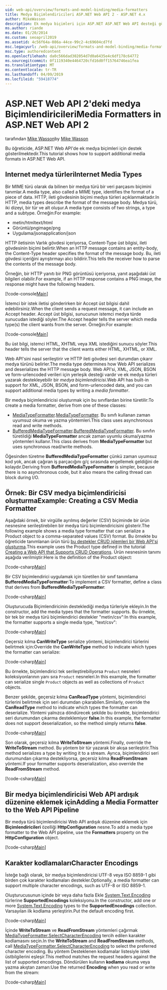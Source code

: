 ```yaml
---
uid: web-api/overview/formats-and-model-binding/media-formatters
title: Medya Biçimlendiricileri ASP.NET Web API 2 - ASP.NET 4.x
author: MikeWasson
description: Ek medya biçimleri için ASP.NET ASP.NET Web API desteği gösterilmektedir 4.x.
ms.author: riande
ms.date: 01/20/2014
ms.custom: seoapril2019
ms.assetid: 4c56f64a-086a-44ce-99c2-4c69604cd7fd
msc.legacyurl: /web-api/overview/formats-and-model-binding/media-formatters
msc.type: authoredcontent
ms.openlocfilehash: da0c566dad302054d7d0a6435e4c6df178c64772
ms.sourcegitcommit: 0f1119340e4464720cfd16d0ff15764746ea1fea
ms.translationtype: MT
ms.contentlocale: tr-TR
ms.lasthandoff: 04/09/2019
ms.locfileid: "59418774"
---
```

# <a name="media-formatters-in-aspnet-web-api-2"></a><span data-ttu-id="72bf0-103">ASP.NET Web API 2'deki medya Biçimlendiricileri</span><span class="sxs-lookup"><span data-stu-id="72bf0-103">Media Formatters in ASP.NET Web API 2</span></span>

<span data-ttu-id="72bf0-104">tarafından [Mike Wasson](https://github.com/MikeWasson)</span><span class="sxs-lookup"><span data-stu-id="72bf0-104">by [Mike Wasson](https://github.com/MikeWasson)</span></span>

<span data-ttu-id="72bf0-105">Bu öğreticide, ASP.NET Web API'de ek medya biçimleri için destek gösterilmektedir.</span><span class="sxs-lookup"><span data-stu-id="72bf0-105">This tutorial shows how to support additional media formats in ASP.NET Web API.</span></span>

## <a name="internet-media-types"></a><span data-ttu-id="72bf0-106">Internet medya türleri</span><span class="sxs-lookup"><span data-stu-id="72bf0-106">Internet Media Types</span></span>

<span data-ttu-id="72bf0-107">Bir MIME türü olarak da bilinen bir medya türü bir veri parçasını biçimini tanımlar.</span><span class="sxs-lookup"><span data-stu-id="72bf0-107">A media type, also called a MIME type, identifies the format of a piece of data.</span></span> <span data-ttu-id="72bf0-108">HTTP, ileti gövdesinin biçimi medya türleri açıklanmaktadır.</span><span class="sxs-lookup"><span data-stu-id="72bf0-108">In HTTP, media types describe the format of the message body.</span></span> <span data-ttu-id="72bf0-109">Medya türü, iki dizeyi, bir tür ve alt oluşur.</span><span class="sxs-lookup"><span data-stu-id="72bf0-109">A media type consists of two strings, a type and a subtype.</span></span> <span data-ttu-id="72bf0-110">Örneğin:</span><span class="sxs-lookup"><span data-stu-id="72bf0-110">For example:</span></span>

- <span data-ttu-id="72bf0-111">metin/html</span><span class="sxs-lookup"><span data-stu-id="72bf0-111">text/html</span></span>
- <span data-ttu-id="72bf0-112">Görüntü/png</span><span class="sxs-lookup"><span data-stu-id="72bf0-112">image/png</span></span>
- <span data-ttu-id="72bf0-113">Uygulama/json</span><span class="sxs-lookup"><span data-stu-id="72bf0-113">application/json</span></span>

<span data-ttu-id="72bf0-114">HTTP iletisinin Varlık gövdesi içeriyorsa, Content-Type üst bilgisi, ileti gövdesinin biçimi belirtir.</span><span class="sxs-lookup"><span data-stu-id="72bf0-114">When an HTTP message contains an entity-body, the Content-Type header specifies the format of the message body.</span></span> <span data-ttu-id="72bf0-115">Bu, ileti gövdesi içeriğini ayrıştırmayı alıcı bildirir.</span><span class="sxs-lookup"><span data-stu-id="72bf0-115">This tells the receiver how to parse the contents of the message body.</span></span>

<span data-ttu-id="72bf0-116">Örneğin, bir HTTP yanıtı bir PNG görüntüsü içeriyorsa, yanıt aşağıdaki üst bilgileri olabilir.</span><span class="sxs-lookup"><span data-stu-id="72bf0-116">For example, if an HTTP response contains a PNG image, the response might have the following headers.</span></span>

[!code-console[Main](media-formatters/samples/sample1.cmd)]

<span data-ttu-id="72bf0-117">İstemci bir istek iletisi gönderirken bir Accept üst bilgisi dahil edebilirsiniz.</span><span class="sxs-lookup"><span data-stu-id="72bf0-117">When the client sends a request message, it can include an Accept header.</span></span> <span data-ttu-id="72bf0-118">Accept üst bilgisi, sunucunun istemci medya türde sunucudan istediği söyler.</span><span class="sxs-lookup"><span data-stu-id="72bf0-118">The Accept header tells the server which media type(s) the client wants from the server.</span></span> <span data-ttu-id="72bf0-119">Örneğin:</span><span class="sxs-lookup"><span data-stu-id="72bf0-119">For example:</span></span>

[!code-console[Main](media-formatters/samples/sample2.cmd)]

<span data-ttu-id="72bf0-120">Bu üst bilgi, istemci HTML, XHTML veya XML istediğini sunucu söyler.</span><span class="sxs-lookup"><span data-stu-id="72bf0-120">This header tells the server that the client wants either HTML, XHTML, or XML.</span></span>

<span data-ttu-id="72bf0-121">Web API'sini nasıl serileştirir ve HTTP ileti gövdesi seri durumdan çıkarır medya türünü belirler.</span><span class="sxs-lookup"><span data-stu-id="72bf0-121">The media type determines how Web API serializes and deserializes the HTTP message body.</span></span> <span data-ttu-id="72bf0-122">Web API'si, XML, JSON, BSON ve form-urlencoded verileri için yerleşik desteği vardır ve ek medya türleri yazarak destekleyebilir bir *medya biçimlendiricisi*.</span><span class="sxs-lookup"><span data-stu-id="72bf0-122">Web API has built-in support for XML, JSON, BSON, and form-urlencoded data, and you can support additional media types by writing a *media formatter*.</span></span>

<span data-ttu-id="72bf0-123">Bir medya biçimlendiricisi oluşturmak için bu sınıflardan birine türetilir:</span><span class="sxs-lookup"><span data-stu-id="72bf0-123">To create a media formatter, derive from one of these classes:</span></span>

- <span data-ttu-id="72bf0-124">[MediaTypeFormatter](https://msdn.microsoft.com/library/system.net.http.formatting.mediatypeformatter.aspx).</span><span class="sxs-lookup"><span data-stu-id="72bf0-124">[MediaTypeFormatter](https://msdn.microsoft.com/library/system.net.http.formatting.mediatypeformatter.aspx).</span></span> <span data-ttu-id="72bf0-125">Bu sınıfı kullanan zaman uyumsuz okuma ve yazma yöntemleri.</span><span class="sxs-lookup"><span data-stu-id="72bf0-125">This class uses asynchronous read and write methods.</span></span>
- <span data-ttu-id="72bf0-126">[BufferedMediaTypeFormatter](https://msdn.microsoft.com/library/system.net.http.formatting.bufferedmediatypeformatter.aspx).</span><span class="sxs-lookup"><span data-stu-id="72bf0-126">[BufferedMediaTypeFormatter](https://msdn.microsoft.com/library/system.net.http.formatting.bufferedmediatypeformatter.aspx).</span></span> <span data-ttu-id="72bf0-127">Bu sınıfın türetildiği **MediaTypeFormatter** ancak zaman uyumlu okuma/yazma yöntemleri kullanır.</span><span class="sxs-lookup"><span data-stu-id="72bf0-127">This class derives from **MediaTypeFormatter** but uses synchronous read/write methods.</span></span>

<span data-ttu-id="72bf0-128">Öğesinden türetme **BufferedMediaTypeFormatter** çünkü zaman uyumsuz kod yok, ancak çağıran iş parçacığını g/ç sırasında engellemek geldiğini de kolaydır.</span><span class="sxs-lookup"><span data-stu-id="72bf0-128">Deriving from **BufferedMediaTypeFormatter** is simpler, because there is no asynchronous code, but it also means the calling thread can block during I/O.</span></span>

## <a name="example-creating-a-csv-media-formatter"></a><span data-ttu-id="72bf0-129">Örnek: Bir CSV medya biçimlendiricisi oluşturma</span><span class="sxs-lookup"><span data-stu-id="72bf0-129">Example: Creating a CSV Media Formatter</span></span>

<span data-ttu-id="72bf0-130">Aşağıdaki örnek, bir virgülle ayrılmış değerler (CSV) biçiminde bir ürün nesnesine serileştirebilen bir medya türü biçimlendiricisini gösterir.</span><span class="sxs-lookup"><span data-stu-id="72bf0-130">The following example shows a media type formatter that can serialize a Product object to a comma-separated values (CSV) format.</span></span> <span data-ttu-id="72bf0-131">Bu örnekte bu öğreticide tanımlanan ürün türü [bu destekler CRUD işlemleri bir Web API'si oluşturma](../older-versions/creating-a-web-api-that-supports-crud-operations.md).</span><span class="sxs-lookup"><span data-stu-id="72bf0-131">This example uses the Product type defined in the tutorial [Creating a Web API that Supports CRUD Operations](../older-versions/creating-a-web-api-that-supports-crud-operations.md).</span></span> <span data-ttu-id="72bf0-132">Ürün nesnesinin tanımı aşağıda verilmiştir:</span><span class="sxs-lookup"><span data-stu-id="72bf0-132">Here is the definition of the Product object:</span></span>

[!code-csharp[Main](media-formatters/samples/sample3.cs)]

<span data-ttu-id="72bf0-133">Bir CSV biçimlendirici uygulamak için türetilen bir sınıf tanımlama **BufferedMediaTypeFormatter**:</span><span class="sxs-lookup"><span data-stu-id="72bf0-133">To implement a CSV formatter, define a class that derives from **BufferedMediaTypeFormatter**:</span></span>

[!code-csharp[Main](media-formatters/samples/sample4.cs)]

<span data-ttu-id="72bf0-134">Oluşturucuda Biçimlendiricinin desteklediği medya türleriyle ekleyin.</span><span class="sxs-lookup"><span data-stu-id="72bf0-134">In the constructor, add the media types that the formatter supports.</span></span> <span data-ttu-id="72bf0-135">Bu örnekte, bir tek bir medya türü biçimlendirici destekler &quot;metin/csv&quot;:</span><span class="sxs-lookup"><span data-stu-id="72bf0-135">In this example, the formatter supports a single media type, &quot;text/csv&quot;:</span></span>

[!code-csharp[Main](media-formatters/samples/sample5.cs)]

<span data-ttu-id="72bf0-136">Geçersiz kılma **CanWriteType** serialize yöntemi, biçimlendirici türlerini belirtmek için:</span><span class="sxs-lookup"><span data-stu-id="72bf0-136">Override the **CanWriteType** method to indicate which types the formatter can serialize:</span></span>

[!code-csharp[Main](media-formatters/samples/sample6.cs)]

<span data-ttu-id="72bf0-137">Bu örnekte, biçimlendirici tek serileştirebiliyorsa `Product` nesneleri koleksiyonlarının yanı sıra `Product` nesneleri.</span><span class="sxs-lookup"><span data-stu-id="72bf0-137">In this example, the formatter can serialize single `Product` objects as well as collections of `Product` objects.</span></span>

<span data-ttu-id="72bf0-138">Benzer şekilde, geçersiz kılma **CanReadType** yöntemi, biçimlendirici türlerini belirtmek için seri durumdan çıkarabilen.</span><span class="sxs-lookup"><span data-stu-id="72bf0-138">Similarly, override the **CanReadType** method to indicate which types the formatter can deserialize.</span></span> <span data-ttu-id="72bf0-139">Yöntemi yalnızca döndürecek şekilde bu örnekte, biçimlendirici seri durumundan çıkarma desteklemiyor **false**.</span><span class="sxs-lookup"><span data-stu-id="72bf0-139">In this example, the formatter does not support deserialization, so the method simply returns **false**.</span></span>

[!code-csharp[Main](media-formatters/samples/sample7.cs)]

<span data-ttu-id="72bf0-140">Son olarak, geçersiz kılma **WriteToStream** yöntemi.</span><span class="sxs-lookup"><span data-stu-id="72bf0-140">Finally, override the **WriteToStream** method.</span></span> <span data-ttu-id="72bf0-141">Bu yöntem bir tür yazarak bir akışa serileştirir.</span><span class="sxs-lookup"><span data-stu-id="72bf0-141">This method serializes a type by writing it to a stream.</span></span> <span data-ttu-id="72bf0-142">Ayrıca, biçimlendirici seri durumundan çıkarma destekliyorsa, geçersiz kılma **ReadFromStream** yöntemi.</span><span class="sxs-lookup"><span data-stu-id="72bf0-142">If your formatter supports deserialization, also override the **ReadFromStream** method.</span></span>

[!code-csharp[Main](media-formatters/samples/sample8.cs)]

## <a name="adding-a-media-formatter-to-the-web-api-pipeline"></a><span data-ttu-id="72bf0-143">Bir medya biçimlendiricisi Web API ardışık düzenine eklemek için</span><span class="sxs-lookup"><span data-stu-id="72bf0-143">Adding a Media Formatter to the Web API Pipeline</span></span>

<span data-ttu-id="72bf0-144">Bir medya türü biçimlendiricisi Web API ardışık düzenine eklemek için **Biçimlendiricileri** özelliği **HttpConfiguration** nesne.</span><span class="sxs-lookup"><span data-stu-id="72bf0-144">To add a media type formatter to the Web API pipeline, use the **Formatters** property on the **HttpConfiguration** object.</span></span>

[!code-csharp[Main](media-formatters/samples/sample9.cs)]

## <a name="character-encodings"></a><span data-ttu-id="72bf0-145">Karakter kodlamaları</span><span class="sxs-lookup"><span data-stu-id="72bf0-145">Character Encodings</span></span>

<span data-ttu-id="72bf0-146">İsteğe bağlı olarak, bir medya biçimlendiricisi UTF-8 veya ISO 8859-1 gibi birden çok karakter kodlamaları destekler.</span><span class="sxs-lookup"><span data-stu-id="72bf0-146">Optionally, a media formatter can support multiple character encodings, such as UTF-8 or ISO 8859-1.</span></span>

<span data-ttu-id="72bf0-147">Oluşturucusunun içinde bir veya daha fazla Ekle [System.Text.Encoding](https://msdn.microsoft.com/library/system.text.encoding.aspx) türlerine **SupportedEncodings** koleksiyonu.</span><span class="sxs-lookup"><span data-stu-id="72bf0-147">In the constructor, add one or more [System.Text.Encoding](https://msdn.microsoft.com/library/system.text.encoding.aspx) types to the **SupportedEncodings** collection.</span></span> <span data-ttu-id="72bf0-148">Varsayılan ilk kodlama yerleştirin.</span><span class="sxs-lookup"><span data-stu-id="72bf0-148">Put the default encoding first.</span></span>

[!code-csharp[Main](media-formatters/samples/sample10.cs?highlight=6-7)]

<span data-ttu-id="72bf0-149">İçinde **WriteToStream** ve **ReadFromStream** yöntemleri çağırmak [MediaTypeFormatter.SelectCharacterEncoding](https://msdn.microsoft.com/library/hh969054.aspx) tercih edilen karakter kodlamasını seçin.</span><span class="sxs-lookup"><span data-stu-id="72bf0-149">In the **WriteToStream** and **ReadFromStream** methods, call [MediaTypeFormatter.SelectCharacterEncoding](https://msdn.microsoft.com/library/hh969054.aspx) to select the preferred character encoding.</span></span> <span data-ttu-id="72bf0-150">Bu yöntem Desteklenen kodlamalar listesiyle istek üstbilgilerini eşleşir.</span><span class="sxs-lookup"><span data-stu-id="72bf0-150">This method matches the request headers against the list of supported encodings.</span></span> <span data-ttu-id="72bf0-151">Döndürülen kullanın **kodlama** okuma veya yazma akıştan zaman:</span><span class="sxs-lookup"><span data-stu-id="72bf0-151">Use the returned **Encoding** when you read or write from the stream:</span></span>

[!code-csharp[Main](media-formatters/samples/sample11.cs?highlight=3,5)]

